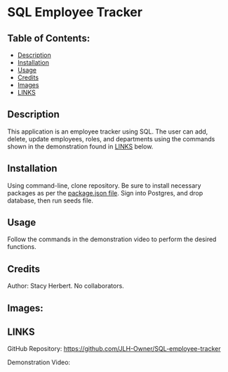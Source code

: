 # SQL Employee Tracker

## Table of Contents:
- [Description](#description) 
- [Installation](#installation)
- [Usage](#usage)
- [Credits](#credits)
- [Images](#images)
- [LINKS](#links)

## Description
This application is an employee tracker using SQL. The user can add, delete, update employees, roles, and departments using the commands shown in the demonstration found in [LINKS](#links) below.

## Installation
Using command-line, clone repository. Be sure to install necessary packages as per the [package.json file](<a href="/package.json"/a>). Sign into Postgres, and drop database, then run seeds file.

## Usage
Follow the commands in the demonstration video to perform the desired functions.

## Credits
Author: Stacy Herbert. No collaborators.

## Images:

## LINKS
GitHub Repository: https://github.com/JLH-Owner/SQL-employee-tracker

Demonstration Video: 